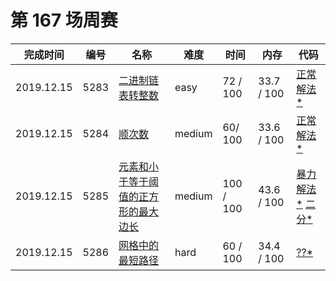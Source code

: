 # 第 167 场周赛

**完成时间**|**编号**|**名称**|**难度**|**时间**|**内存**|**代码**
--------|--------|--------|------------|--------|--------|--------
2019.12.15|5283|[二进制链表转整数](/第%20167%20场周赛5283.%20二进制链表转整数/question.md)|easy|72 / 100|33.7 / 100|[正常解法*](/第%20167%20场周赛/5283.%20二进制链表转整数/javascript/ac_v1.js)
2019.12.15|5284|[顺次数](/第%20167%20场周赛/5284.%20顺次数/question.md)|medium|60/ 100|33.6 / 100|[正常解法*](/第%20167%20场周赛/5284.%20顺次数/javascript/ac_v1.js)
2019.12.15|5285|[元素和小于等于阈值的正方形的最大边长](/第%20167%20场周赛/5285.%20元素和小于等于阈值的正方形的最大边长/question.md)|medium|100 / 100|43.6 / 100|[暴力解法*](/第%20167%20场周赛/5285.%20元素和小于等于阈值的正方形的最大边长/javascript/ac_v1.js) [二分*](/第%20167%20场周赛/5285.%20元素和小于等于阈值的正方形的最大边长/javascript/ac_v2.js)
2019.12.15|5286|[网格中的最短路径](/第%20167%20场周赛/5286.%20网格中的最短路径/question.md)|hard|60 / 100|34.4 / 100|[??*](/第%20167%20场周赛/5286.%20网格中的最短路径/javascript/ac_v1.js)
